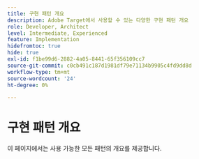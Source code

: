 ```yaml
---
title: 구현 패턴 개요
description: Adobe Target에서 사용할 수 있는 다양한 구현 패턴 개요
role: Developer, Architect
level: Intermediate, Experienced
feature: Implementation
hidefromtoc: true
hide: true
exl-id: f1be99d6-2882-4a05-8441-65f356109cc7
source-git-commit: c0cb491c187d1981df79e71134b9905c4fd9dd8d
workflow-type: tm+mt
source-wordcount: '24'
ht-degree: 0%

---
```


# 구현 패턴 개요

이 페이지에서는 사용 가능한 모든 패턴의 개요를 제공합니다.
